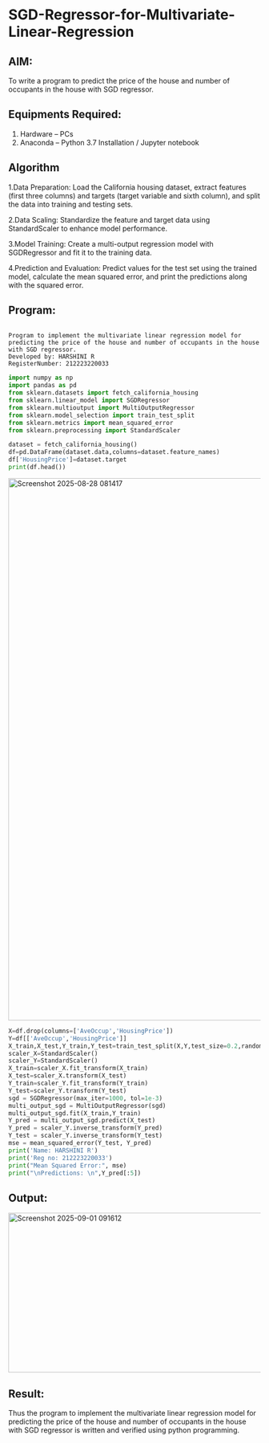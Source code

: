# SGD-Regressor-for-Multivariate-Linear-Regression

## AIM:
To write a program to predict the price of the house and number of occupants in the house with SGD regressor.

## Equipments Required:
1. Hardware – PCs
2. Anaconda – Python 3.7 Installation / Jupyter notebook

## Algorithm
1.Data Preparation: Load the California housing dataset, extract features (first three columns) and targets (target variable and sixth column), and split the data into training and testing sets.

2.Data Scaling: Standardize the feature and target data using StandardScaler to enhance model performance.

3.Model Training: Create a multi-output regression model with SGDRegressor and fit it to the training data.

4.Prediction and Evaluation: Predict values for the test set using the trained model, calculate the mean squared error, and print the predictions along with the squared error.

## Program:
```

Program to implement the multivariate linear regression model for predicting the price of the house and number of occupants in the house with SGD regressor.
Developed by: HARSHINI R
RegisterNumber: 212223220033
```
 
``` Python
import numpy as np
import pandas as pd
from sklearn.datasets import fetch_california_housing
from sklearn.linear_model import SGDRegressor
from sklearn.multioutput import MultiOutputRegressor 
from sklearn.model_selection import train_test_split 
from sklearn.metrics import mean_squared_error
from sklearn.preprocessing import StandardScaler

dataset = fetch_california_housing()
df=pd.DataFrame(dataset.data,columns=dataset.feature_names)
df['HousingPrice']=dataset.target
print(df.head())

```
<img width="1920" height="1080" alt="Screenshot 2025-08-28 081417" src="https://github.com/user-attachments/assets/5bd39e25-68c4-4544-99ef-b8daeea9db9d" />

```python
X=df.drop(columns=['AveOccup','HousingPrice'])
Y=df[['AveOccup','HousingPrice']]
X_train,X_test,Y_train,Y_test=train_test_split(X,Y,test_size=0.2,random_state=42)
scaler_X=StandardScaler()
scaler_Y=StandardScaler()
X_train=scaler_X.fit_transform(X_train)
X_test=scaler_X.transform(X_test)
Y_train=scaler_Y.fit_transform(Y_train)
Y_test=scaler_Y.transform(Y_test)
sgd = SGDRegressor(max_iter=1000, tol=1e-3)
multi_output_sgd = MultiOutputRegressor(sgd)
multi_output_sgd.fit(X_train,Y_train)
Y_pred = multi_output_sgd.predict(X_test)
Y_pred = scaler_Y.inverse_transform(Y_pred)
Y_test = scaler_Y.inverse_transform(Y_test)
mse = mean_squared_error(Y_test, Y_pred)
print('Name: HARSHINI R')
print('Reg no: 212223220033')
print("Mean Squared Error:", mse)
print("\nPredictions: \n",Y_pred[:5])
```

## Output:

<img width="901" height="318" alt="Screenshot 2025-09-01 091612" src="https://github.com/user-attachments/assets/53d18aa9-989b-4dcf-b6b9-6a20ae76bedd" />


## Result:
Thus the program to implement the multivariate linear regression model for predicting the price of the house and number of occupants in the house with SGD regressor is written and verified using python programming.
